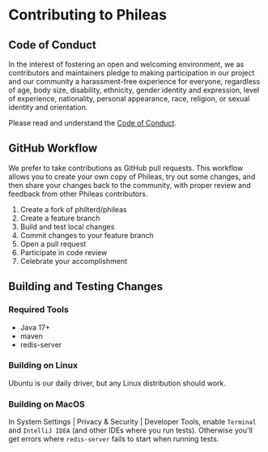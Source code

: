 # Contributing to Phileas

## Code of Conduct 

In the interest of fostering an open and welcoming environment, we as contributors and maintainers pledge to making participation in our project and our community a harassment-free experience for everyone, regardless of age, body size, disability, ethnicity, gender identity and expression, level of experience, nationality, personal appearance, race, religion, or sexual identity and orientation.

Please read and understand the [Code of Conduct](https://github.com/philterd/phileas/blob/main/CODE_OF_CONDUCT.md).

## GitHub Workflow

We prefer to take contributions as GitHub pull requests. This workflow allows you to create your own copy of Phileas, try out some changes, and then share your changes back to the community, with proper review and feedback from other Phileas contributors.

1. Create a fork of philterd/phileas
2. Create a feature branch
3. Build and test local changes
4. Commit changes to your feature branch
5. Open a pull request
6. Participate in code review
7. Celebrate your accomplishment

## Building and Testing Changes

### Required Tools

* Java 17+
* maven
* redis-server

### Building on Linux

Ubuntu is our daily driver, but any Linux distribution should work.

### Building on MacOS

In System Settings | Privacy & Security | Developer Tools, enable `Terminal` and `IntelliJ IDEA` (and other IDEs where you run tests).
Otherwise you'll get errors where `redis-server` fails to start when running tests.